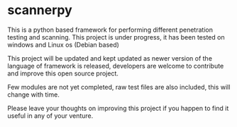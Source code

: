 # scannerpy
This is a python based framework for performing different penetration testing and scanning.
This project is under progress, it has been tested on windows and Linux os (Debian based)

This project will be updated and kept updated as newer version of the language of framework is released, developers are welcome to contribute and improve this open source project. 

Few modules are not yet completed, raw test files are also included, this will change with time. 

Please leave your thoughts on improving this project if you happen to find it useful in any of your venture.

